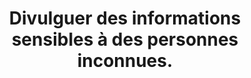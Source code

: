 ---
thematique: thematique-qP7AaYEirvtU1XIjwcSea
goodPractices:
- good-practice-vzUSoHelHAYxikMEe75Yj
risks:
- Prendre le risque de fournir des indications susceptibles d’attirer la convoitise
  d’une personne malveillante.
title: Divulguer des informations sensibles à des personnes inconnues.
uuid: vulnerability-PlQOSoLfcqHA26VZzooPP
visibleInCms: true
---